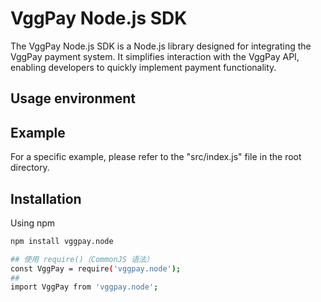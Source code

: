 # VggPay Node.js SDK

The VggPay Node.js SDK is a Node.js  library designed for integrating the VggPay payment system. It simplifies interaction with the VggPay API, enabling developers to quickly implement payment functionality.

## Usage environment
 

## Example
For a specific example, please refer to the "src/index.js" file in the root directory.


## Installation
Using npm

```bash
npm install vggpay.node

## 使用 require()（CommonJS 语法）
const VggPay = require('vggpay.node');
## 
import VggPay from 'vggpay.node';



